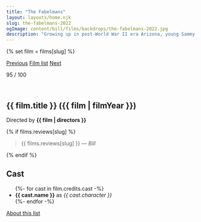 ```yaml
---
title: "The Fabelmans"
layout: layouts/home.njk
slug: the-fabelmans-2022
ogImage: content/bill/films/backdrops/the-fabelmans-2022.jpg
description: "Growing up in post-World War II era Arizona, young Sammy Fabelman aspires to become a filmmaker as he reaches adolescence, but soon discovers a shattering family secret and explores how the power of films can help him see the truth."
---
```


{% set film = films[slug] %}

<nav class="films">
  <a class="prev" href="../the-banshees-of-inisherin-2022">Previous</a>
  <a href="../">Film list</a>
  <a class="next" href="../empire-of-light-2022">Next</a>
</nav>

<p>95 / 100</p>

<article class="film">
  <div class="backdrop-and-poster">
    <img class="poster" src="../films/posters/{{ slug }}.jpg" alt="">
    <img class="backdrop" src="../films/backdrops/{{ slug }}.jpg" alt="">
  </div>

  <h1>{{ film.title }} ({{ film | filmYear }})</h1>

  

  <p class="director">
    Directed by <strong>{{ film | directors }}</strong>
  </p>

  {% if films.reviews[slug] %}
    <blockquote> 
      {{ films.reviews[slug] }} <em>— Bill</em>
    </blockquote> 
  {% endif %}

  <h2>
    Cast
  </h2>
  <ul>
    {%- for cast in film.credits.cast -%}
      <li>
        <strong>{{ cast.name }}</strong> as <em>{{ cast.character }}</em>
      </li>
    {%- endfor -%}
  </ul>
</article>
<footer>
  <a href="../about">About this list</a>
</footer>

